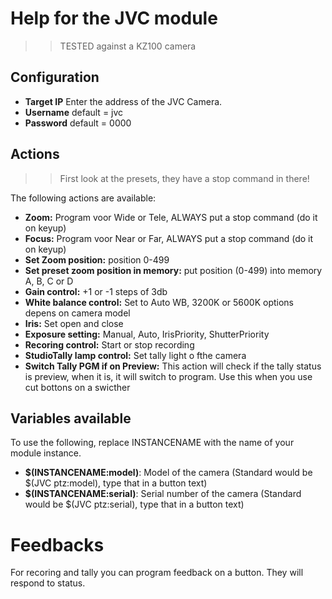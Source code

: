 # Help for the JVC module

>> TESTED against a KZ100 camera

## Configuration
* **Target IP** Enter the address of the JVC Camera.
* **Username** default = jvc
* **Password** default = 0000

## Actions

>>First look at the presets, they have a stop command in there!

The following actions are available:
* **Zoom:** Program voor Wide or Tele, ALWAYS put a stop command (do it on keyup)
* **Focus:** Program voor Near or Far, ALWAYS put a stop command (do it on keyup)
* **Set Zoom position:** position 0-499
* **Set preset zoom position in memory:** put position (0-499) into memory A, B, C or D
* **Gain control:** +1 or -1 steps of 3db
* **White balance control:** Set to Auto WB, 3200K or 5600K options depens on camera model
* **Iris:** Set open and close
* **Exposure setting:** Manual, Auto, IrisPriority, ShutterPriority
* **Recoring control:** Start or stop recording
* **StudioTally lamp control:** Set tally light o fthe camera
* **Switch Tally PGM if on Preview:** This action will check if the tally status is preview, when it is, it will switch to program. Use this when you use cut bottons on a swicther

## Variables available

To use the following, replace INSTANCENAME with the name of your module instance.

* **$(INSTANCENAME:model)**: Model of the camera (Standard would be $(JVC ptz:model), type that in a button text)
* **$(INSTANCENAME:serial)**: Serial number of the camera (Standard would be $(JVC ptz:serial), type that in a button text)

# Feedbacks

For recoring and tally you can program feedback on a button. They will respond to status.
